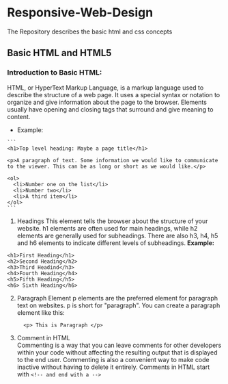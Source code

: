 # Responsive-Web-Design
The Repository describes the basic html and css concepts

## Basic HTML and HTML5

### Introduction to Basic HTML:

   HTML, or HyperText Markup Language, is a markup language used to describe the structure of a web page. It uses a special syntax or notation to organize and give information        about the page to the browser. Elements usually have opening and closing tags that surround and give meaning to content.
   - Example:

    ```
    <h1>Top level heading: Maybe a page title</h1>

    <p>A paragraph of text. Some information we would like to communicate to the viewer. This can be as long or short as we would like.</p>

    <ol>
      <li>Number one on the list</li>
      <li>Number two</li>
      <li>A third item</li>
    </ol>
    ```
 
 1. Headings
    This element tells the browser about the structure of your website. h1 elements are often used for main headings, while h2 elements are generally used for subheadings. There       are also h3, h4, h5 and h6 elements to indicate different levels of subheadings.
   **Example:**
   ```
   <h1>First Heading</h1>
   <h2>Second Heading</h2>
   <h3>Third Headind</h3>
   <h4>Fourth Heading</h4>
   <h5>Fifth Heading</h5>
   <h6> Sixth Heading</h6>
   ```
   
 2. Paragraph Element
    p elements are the preferred element for paragraph text on websites. p is short for "paragraph". You can create a paragraph element like this:
    ```
      <p> This is Paragraph </p>
    ```
   
 3. Comment in HTML  
    Commenting is a way that you can leave comments for other developers within your code without affecting the resulting output that is displayed to the end user.
    Commenting is also a convenient way to make code inactive without having to delete it entirely. Comments in HTML start with ``` <!-- and end with a --> ```
    

